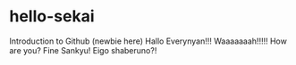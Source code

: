 # hello-sekai
Introduction to Github (newbie here)
Hallo Everynyan!!!
Waaaaaaah!!!!!
How are you? Fine Sankyu!
Eigo shaberuno?!

